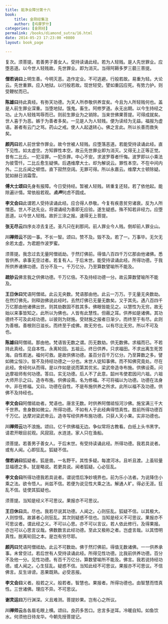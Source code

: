```yaml
---
title: 能净业障分第十六
book:
    title: 金刚经集注
    author: [鸠摩罗什]
categories: [金刚经]
permalink: /books/diamond_sutra/16.html
date: 2014-05-23 17:23:00 +0800
layout: book_page

---
```


复次。须菩提。若善男子善女人。受持读诵此经。若为人轻贱。是人先世罪业。应堕恶道。以今世人轻贱故。先世罪业。即为消灭。当得阿耨多罗三藐三菩提。

**僧若讷曰**上明生善。今明灭恶。造作定业。不可逃避。行般若故。易重为轻。大论云。先世重罪。应入地狱。以行般若故。现世轻受。譬如重囚应死。有势力护。则受鞭杖而已。

**陈雄曰**持此真经。有弥天功德。为天人所恭敬供养宜矣。今且为人所轻贱何也。盖是人前生罪业深重。当堕地狱。饿鬼。畜生。阿修罗道。永无出期。以今生持经之功。止为人轻贱骂辱而已。则前生罪业为之销除。当来世佛果菩提。可得成就矣。世人喜于为恶。嫉于为善者多矣。一见是人为人轻贱。便为读经为无益。福报为虚语。甚者有云门之骂。药山之戒。使人人起退转心。佛之言此。所以长善而救失矣。

**颜丙曰**若人前世曾作罪业。故今世被人轻贱。应堕落恶道。若能受持读诵此经。直下见性。如太虚空。方知罪性本空。故云先世罪业即为消灭。又得无上正等正觉。昔有二比丘。一犯淫罪。一犯杀罪。中心不安。求波罗尊者忏悔。波罗即以小乘法为彼雪忏。二比丘愈生疑惧。后遇维摩大士。却为解说云。罪性本空。不在中间内外。二比丘闻之顿悟。直下寂然空阔。无罪可得。所以永嘉云。维摩大士顿除疑。犹如赫日消霜雪。

**傅大士颂曰**先身有报障。今日受持经。暂被人轻贱。转重复还轻。若了依他起。能除遍计情。常依般若观。***去声***何虑不圆成。

**李文会曰**此谓若人受持读诵此经。应合得人恭敬。今复有疾患贫穷诸衰。反为人所憎恶。世人不达先业。将谓诵经为善即无应验。遂生疑惑。殊不知若非经力。应堕恶道。以今世人轻贱。故折三涂之报。速得无上菩提。

**张无尽云**四序炎凉去复还。圣凡只在刹那间。前人罪业今人贱。倒却前人罪业山。

**川禅师云**不因一事。不长一智。颂曰。赞不及。毁不及。若了一。万事毕。无欠无余若太虚。为君题作波罗蜜。

须菩提。我念过去无量阿僧祇劫。于然灯佛前。得值八百四千万亿那由他诸佛。悉皆供养。承事无空过者。若复有人。于后末世。能受持读诵此经。所得功德。于我所供养诸佛功德。百分不及一。千万亿分。乃至算数譬喻所不能及。

**疏钞云**佛言我之供佛功德。千万亿倍。不及持经功德一分。故云算数譬喻所不能及。

**王日休曰**梵语阿僧祗。此云无央数。梵语那由他。此云一万万。于无量无央数劫。在然灯佛先。则释迦佛说此经时。去然灯佛已无量无数矣。又于其先。遇八百四千万亿那由他诸佛出世。则其劫数固不胜其多。佛眼皆能见之。以慧性为无穷。故无始以来事皆知之。此所以为佛也。人皆有此慧性。但蔽之耳。供养如是诸佛。其功德终不可及此经功德。以彼则为财施。受财施之报者日渐少。而终至于有尽。此则为善根。善根则日滋长。而终至于成佛。故无穷也。以有尽比无穷。所以不可及也。

**陈雄曰**阿僧祗。那由他。梵语皆无数之谓。历无数劫。供无数佛。求福而已。不若持此真经。见自本性。永离轮回。五祖云。终日供养。只求福田。不求出离生死苦海。自性若迷。福何可救。是故供佛功德。虽百分百千万亿分。乃至算数之多。譬如微尘恒沙。皆不及持经功德之一分也。末世人徒知事佛。而不知佛究竟处。尽在此经。舍经何从而得。是以作如是说而第其优劣。梁武帝造寺布施。供佛设斋。问达摩祖师有何功德。答曰。实无功德。后人不了此意。韶州韦使君因问六祖。六祖大师开示之曰。造寺布施。供佛设斋。名为修福。不可将福以为功德。功德在法身中。非在修福。又曰。功德在自性。不是布施供养之所求。此所以福不及功德。供佛不及持经也。

**李文会曰**阿僧祗劫者。梵语也。唐言无数。时供养阿僧祗恒河沙佛。施宝满三千大千世界。舍身数如微尘。所得功德。不如有人于此经典得悟真性。胜前所得功德百千万亿。达摩对梁武帝云。造寺写经供养布施功德。只获人天小果。实非功德也。

**川禅师云**功不浪施。颂曰。亿千供佛福无边。争似常将古教看。白纸上头书黑字。请君开眼目前观。风寂寂。水涟涟。家人只在渔船。

须菩提。若善男子善女人。于后末世。有受持读诵此经。所得功德。我若具说者。或有人闻。心即狂乱。狐疑不信。

**僧若讷曰**狐疑者。狐是兽。一名野干。其性多疑。每渡河冰。且听且渡。上虽较量显福德之多。犹是略说。若更具说。闻者狐疑。心必狂乱。

**李文会曰**所得功德我若具说者。谓说悟后净妙境界也。前为乐小法者。为说降住小乘之法。欲令悟人。尚兹不信。若便为说见性大乘之法。解通人旷。得必无涯。狂乱不信。徒使其狐疑也。

须菩提。当知是经义不可思议。果报亦不可思议。

**王日休曰**具。尽也。我若尽说其功德。人闻之。心则狂乱。狐疑不信。以其极大。人则惊怪。故甚者心则狂乱。其次则疑惑不信也。当知是经义不可思议。果报亦不可思议者。谓此经之义。不可以心思。亦不可以言议。若人依此修行。及得果报。亦岂可以心思言议哉。佛数数言此经功德。至此又极称之者。岂虚言哉。以其悟明真性。脱离轮回之本。是岂有穷尽耶。

**颜丙曰**梵语阿僧祗劫。此云不可数劫。佛于然灯佛前。得值无数诸佛。一一供养承事。未曾空过。若后世有人受持读诵此经。所得见性功德。比我前供养功德。百分不及他一分。见性功德。有百千万亿分。算数譬喻所不能及。佛言。我若说持经功德。或人闻之。心生狂乱。疑惑不信。当知此经不可思议。果报亦不可思议。不信佛言。反生诽谤。恶果既熟。必受恶报。

**李文会曰**义者。般若之义。般若者。智慧也。果报者。所得功德也。由智慧而悟真性。三世诸佛。理应不异。不可思议。

**谢灵运曰**万行渊深。义且难测。菩提妙果。岂有心之所议。

**川禅师云**各各眉毛眼上横。颂曰。良药多苦口。忠言多逆耳。冷暖自知。如鱼饮水。何须他日待龙华。今朝先授菩提记。 

